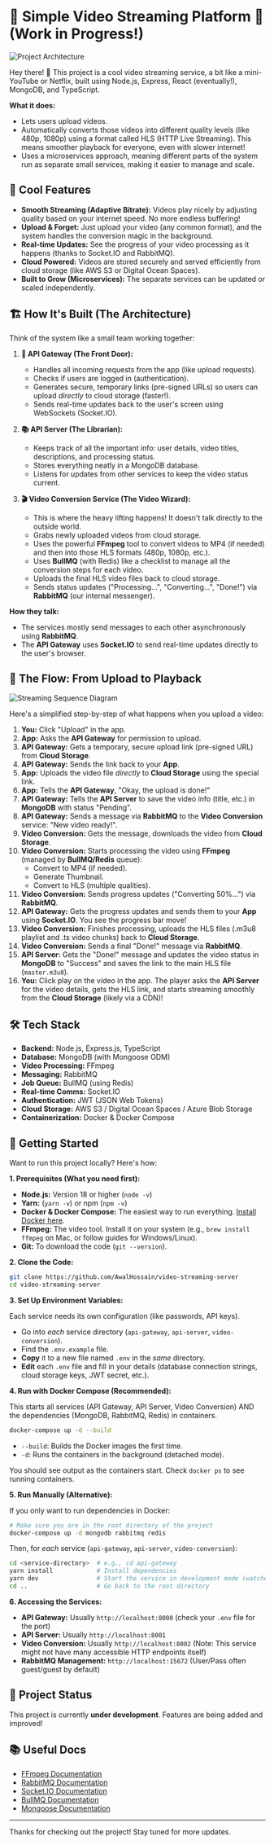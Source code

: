 # 🎥 Simple Video Streaming Platform 🍿 (Work in Progress!)

![Project Architecture](Architecture.png)

Hey there! 👋 This project is a cool video streaming service, a bit like a mini-YouTube or Netflix, built using Node.js, Express, React (eventually!), MongoDB, and TypeScript.

**What it does:**

*   Lets users upload videos.
*   Automatically converts those videos into different quality levels (like 480p, 1080p) using a format called HLS (HTTP Live Streaming). This means smoother playback for everyone, even with slower internet!
*   Uses a microservices approach, meaning different parts of the system run as separate small services, making it easier to manage and scale.

## 🌟 Cool Features

*   **Smooth Streaming (Adaptive Bitrate):** Videos play nicely by adjusting quality based on your internet speed. No more endless buffering!
*   **Upload & Forget:** Just upload your video (any common format), and the system handles the conversion magic in the background.
*   **Real-time Updates:** See the progress of your video processing as it happens (thanks to Socket.IO and RabbitMQ).
*   **Cloud Powered:** Videos are stored securely and served efficiently from cloud storage (like AWS S3 or Digital Ocean Spaces).
*   **Built to Grow (Microservices):** The separate services can be updated or scaled independently.

## 🏗️ How It's Built (The Architecture)

Think of the system like a small team working together:

1.  **📡 API Gateway (The Front Door):**
    *   Handles all incoming requests from the app (like upload requests).
    *   Checks if users are logged in (authentication).
    *   Generates secure, temporary links (pre-signed URLs) so users can upload *directly* to cloud storage (faster!).
    *   Sends real-time updates back to the user's screen using WebSockets (Socket.IO).

2.  **📚 API Server (The Librarian):**
    *   Keeps track of all the important info: user details, video titles, descriptions, and processing status.
    *   Stores everything neatly in a MongoDB database.
    *   Listens for updates from other services to keep the video status current.

3.  **🎬 Video Conversion Service (The Video Wizard):**
    *   This is where the heavy lifting happens! It doesn't talk directly to the outside world.
    *   Grabs newly uploaded videos from cloud storage.
    *   Uses the powerful **FFmpeg** tool to convert videos to MP4 (if needed) and then into those HLS formats (480p, 1080p, etc.).
    *   Uses **BullMQ** (with Redis) like a checklist to manage all the conversion steps for each video.
    *   Uploads the final HLS video files back to cloud storage.
    *   Sends status updates ("Processing...", "Converting...", "Done!") via **RabbitMQ** (our internal messenger).

**How they talk:**

*   The services mostly send messages to each other asynchronously using **RabbitMQ**.
*   The **API Gateway** uses **Socket.IO** to send real-time updates directly to the user's browser.

## 🌊 The Flow: From Upload to Playback

![Streaming Sequence Diagram](stream-diagram.png)

Here's a simplified step-by-step of what happens when you upload a video:

1.  **You:** Click "Upload" in the app.
2.  **App:** Asks the **API Gateway** for permission to upload.
3.  **API Gateway:** Gets a temporary, secure upload link (pre-signed URL) from **Cloud Storage**.
4.  **API Gateway:** Sends the link back to your **App**.
5.  **App:** Uploads the video file *directly* to **Cloud Storage** using the special link.
6.  **App:** Tells the **API Gateway**, "Okay, the upload is done!"
7.  **API Gateway:** Tells the **API Server** to save the video info (title, etc.) in **MongoDB** with status "Pending".
8.  **API Gateway:** Sends a message via **RabbitMQ** to the **Video Conversion** service: "New video ready!".
9.  **Video Conversion:** Gets the message, downloads the video from **Cloud Storage**.
10. **Video Conversion:** Starts processing the video using **FFmpeg** (managed by **BullMQ/Redis** queue):
    *   Convert to MP4 (if needed).
    *   Generate Thumbnail.
    *   Convert to HLS (multiple qualities).
11. **Video Conversion:** Sends progress updates ("Converting 50%...") via **RabbitMQ**.
12. **API Gateway:** Gets the progress updates and sends them to your **App** using **Socket.IO**. You see the progress bar move!
13. **Video Conversion:** Finishes processing, uploads the HLS files (.m3u8 playlist and .ts video chunks) back to **Cloud Storage**.
14. **Video Conversion:** Sends a final "Done!" message via **RabbitMQ**.
15. **API Server:** Gets the "Done!" message and updates the video status in **MongoDB** to "Success" and saves the link to the main HLS file (`master.m3u8`).
16. **You:** Click play on the video in the app. The player asks the **API Server** for the video details, gets the HLS link, and starts streaming smoothly from the **Cloud Storage** (likely via a CDN)!

## 🛠️ Tech Stack

*   **Backend:** Node.js, Express.js, TypeScript
*   **Database:** MongoDB (with Mongoose ODM)
*   **Video Processing:** FFmpeg
*   **Messaging:** RabbitMQ
*   **Job Queue:** BullMQ (using Redis)
*   **Real-time Comms:** Socket.IO
*   **Authentication:** JWT (JSON Web Tokens)
*   **Cloud Storage:** AWS S3 / Digital Ocean Spaces / Azure Blob Storage
*   **Containerization:** Docker & Docker Compose

## 🚀 Getting Started

Want to run this project locally? Here's how:

**1. Prerequisites (What you need first):**

*   **Node.js:** Version 18 or higher (`node -v`)
*   **Yarn:** (`yarn -v`) or npm (`npm -v`)
*   **Docker & Docker Compose:** The easiest way to run everything. [Install Docker here](https://docs.docker.com/get-docker/).
*   **FFmpeg:** The video tool. Install it on your system (e.g., `brew install ffmpeg` on Mac, or follow guides for Windows/Linux).
*   **Git:** To download the code (`git --version`).

**2. Clone the Code:**

```bash
git clone https://github.com/AwalHossain/video-streaming-server 
cd video-streaming-server
```

**3. Set Up Environment Variables:**

Each service needs its own configuration (like passwords, API keys).

*   Go into *each* service directory (`api-gateway`, `api-server`, `video-conversion`).
*   Find the `.env.example` file.
*   **Copy** it to a new file named `.env` in the *same* directory.
*   **Edit** each `.env` file and fill in your details (database connection strings, cloud storage keys, JWT secret, etc.).

**4. Run with Docker Compose (Recommended):**

This starts all services (API Gateway, API Server, Video Conversion) AND the dependencies (MongoDB, RabbitMQ, Redis) in containers.

```bash
docker-compose up -d --build
```

*   `--build`: Builds the Docker images the first time.
*   `-d`: Runs the containers in the background (detached mode).

You should see output as the containers start. Check `docker ps` to see running containers.

**5. Run Manually (Alternative):**

If you only want to run dependencies in Docker:

```bash
# Make sure you are in the root directory of the project
docker-compose up -d mongodb rabbitmq redis
```

Then, for *each* service (`api-gateway`, `api-server`, `video-conversion`):

```bash
cd <service-directory>  # e.g., cd api-gateway
yarn install            # Install dependencies
yarn dev                # Start the service in development mode (watches for changes)
cd ..                   # Go back to the root directory
```

**6. Accessing the Services:**

*   **API Gateway:** Usually `http://localhost:8000` (check your `.env` file for the port)
*   **API Server:** Usually `http://localhost:8001`
*   **Video Conversion:** Usually `http://localhost:8002` (Note: This service might not have many accessible HTTP endpoints itself)
*   **RabbitMQ Management:** `http://localhost:15672` (User/Pass often guest/guest by default)

## 📝 Project Status

This project is currently **under development**. Features are being added and improved!

## 📚 Useful Docs

*   [FFmpeg Documentation](https://ffmpeg.org/documentation.html)
*   [RabbitMQ Documentation](https://www.rabbitmq.com/documentation.html)
*   [Socket.IO Documentation](https://socket.io/docs/v4/)
*   [BullMQ Documentation](https://docs.bullmq.io/)
*   [Mongoose Documentation](https://mongoosejs.com/docs/guide.html)

---

Thanks for checking out the project! Stay tuned for more updates.


